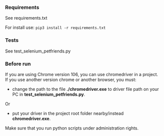 ### Requirements

See requirements.txt

For install use:
`pip3 install -r requirements.txt`

### Tests

See test_selenium_petfriends.py

### Before run

If you are using Chrome version 106, you can use chromedriver in a project.
If you use another version chrome or another browser, you must:
- change the path to the file __./chromedriver.exe__ to driver file path on your PC in __test_selenium_petfriends.py__.

Or

- put your driver in the project root folder nearby/instead __chromedriver.exe__.

Make sure that you run python scripts under administration rights.
